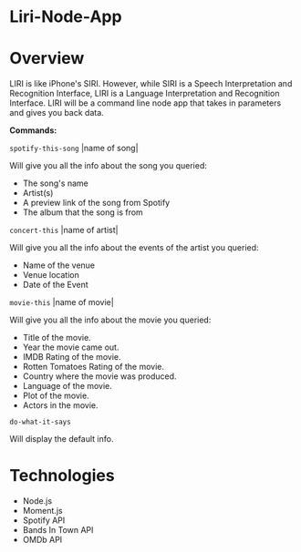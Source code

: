 # Liri-Node-App

# Overview

LIRI is like iPhone's SIRI. However, while SIRI is a Speech Interpretation and Recognition Interface, LIRI is a Language Interpretation and Recognition Interface. LIRI will be a command line node app that takes in parameters and gives you back data.

**Commands:**

`spotify-this-song` |name of song|

Will give you all the info about the song you queried:

* The song's name
* Artist(s)
* A preview link of the song from Spotify
* The album that the song is from

`concert-this` |name of artist|

Will give you all the info about the events of the artist you queried:

* Name of the venue
* Venue location
* Date of the Event

`movie-this` |name of movie|

Will give you all the info about the movie you queried:

* Title of the movie.
* Year the movie came out.
* IMDB Rating of the movie.
* Rotten Tomatoes Rating of the movie.
* Country where the movie was produced.
* Language of the movie.
* Plot of the movie.
* Actors in the movie.

`do-what-it-says`

Will display the default info.

# Technologies

* Node.js
* Moment.js
* Spotify API
* Bands In Town API
* OMDb API

